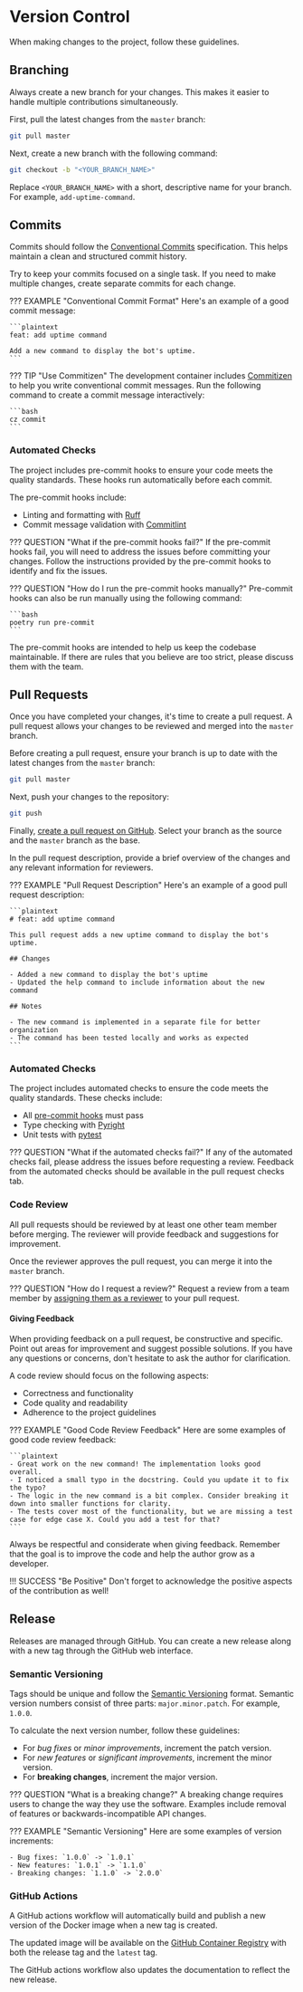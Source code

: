 # Version Control

When making changes to the project, follow these guidelines.

## Branching

Always create a new branch for your changes. This makes it easier to handle multiple contributions simultaneously.

First, pull the latest changes from the `master` branch:

```bash
git pull master
```

Next, create a new branch with the following command:

```bash
git checkout -b "<YOUR_BRANCH_NAME>"
```

Replace `<YOUR_BRANCH_NAME>` with a short, descriptive name for your branch. For example, `add-uptime-command`.

## Commits

Commits should follow the [Conventional Commits](https://www.conventionalcommits.org/en/v1.0.0/) specification.
This helps maintain a clean and structured commit history.

Try to keep your commits focused on a single task. If you need to make multiple changes, create separate commits
for each change.

??? EXAMPLE "Conventional Commit Format"
    Here's an example of a good commit message:

    ```plaintext
    feat: add uptime command

    Add a new command to display the bot's uptime.
    ```

??? TIP "Use Commitizen"
    The development container includes [Commitizen](https://commitizen-tools.github.io/commitizen/) to help you
    write conventional commit messages. Run the following command to create a commit message interactively:

    ```bash
    cz commit
    ```

### Automated Checks

The project includes pre-commit hooks to ensure your code meets the quality standards. These hooks run automatically
before each commit.

The pre-commit hooks include:

- Linting and formatting with [Ruff](https://docs.astral.sh/ruff/)
- Commit message validation with [Commitlint](https://commitlint.js.org)

??? QUESTION "What if the pre-commit hooks fail?"
    If the pre-commit hooks fail, you will need to address the issues before committing your changes. Follow the
    instructions provided by the pre-commit hooks to identify and fix the issues.

??? QUESTION "How do I run the pre-commit hooks manually?"
    Pre-commit hooks can also be run manually using the following command:

    ```bash
    poetry run pre-commit
    ```

The pre-commit hooks are intended to help us keep the codebase maintainable. If there are rules that you believe
are too strict, please discuss them with the team.

## Pull Requests

Once you have completed your changes, it's time to create a pull request. A pull request allows your changes to
be reviewed and merged into the `master` branch.

Before creating a pull request, ensure your branch is up to date with the latest changes from the `master` branch:

```bash
git pull master
```

Next, push your changes to the repository:

```bash
git push
```

Finally, [create a pull request on GitHub](https://github.com/thijsfranck/discord-app-example/compare). Select
your branch as the source and the `master` branch as the base.

In the pull request description, provide a brief overview of the changes and any relevant information for reviewers.

??? EXAMPLE "Pull Request Description"
    Here's an example of a good pull request description:

    ```plaintext
    # feat: add uptime command

    This pull request adds a new uptime command to display the bot's uptime.

    ## Changes

    - Added a new command to display the bot's uptime
    - Updated the help command to include information about the new command

    ## Notes

    - The new command is implemented in a separate file for better organization
    - The command has been tested locally and works as expected
    ```

### Automated Checks

The project includes automated checks to ensure the code meets the quality standards. These checks include:

- All [pre-commit hooks](#automated-checks) must pass
- Type checking with [Pyright](https://github.com/microsoft/pyright)
- Unit tests with [pytest](https://docs.pytest.org/en/stable/)

??? QUESTION "What if the automated checks fail?"
    If any of the automated checks fail, please address the issues before requesting a review. Feedback from the
    automated checks should be available in the pull request checks tab.

### Code Review

All pull requests should be reviewed by at least one other team member before merging. The reviewer will provide
feedback and suggestions for improvement.

Once the reviewer approves the pull request, you can merge it into the `master` branch.

??? QUESTION "How do I request a review?"
    Request a review from a team member by [assigning them as a reviewer](https://docs.github.com/en/pull-requests/collaborating-with-pull-requests/proposing-changes-to-your-work-with-pull-requests/requesting-a-pull-request-review)
    to your pull request.

#### Giving Feedback

When providing feedback on a pull request, be constructive and specific. Point out areas for improvement and suggest
possible solutions. If you have any questions or concerns, don't hesitate to ask the author for clarification.

A code review should focus on the following aspects:

- Correctness and functionality
- Code quality and readability
- Adherence to the project guidelines

??? EXAMPLE "Good Code Review Feedback"
    Here are some examples of good code review feedback:

    ```plaintext
    - Great work on the new command! The implementation looks good overall.
    - I noticed a small typo in the docstring. Could you update it to fix the typo?
    - The logic in the new command is a bit complex. Consider breaking it down into smaller functions for clarity.
    - The tests cover most of the functionality, but we are missing a test case for edge case X. Could you add a test for that?
    ```

Always be respectful and considerate when giving feedback. Remember that the goal is to improve the code and help
the author grow as a developer.

!!! SUCCESS "Be Positive"
    Don't forget to acknowledge the positive aspects of the contribution as well!

## Release

Releases are managed through GitHub. You can create a new release along with a new tag through the GitHub web interface.

### Semantic Versioning

Tags should be unique and follow the [Semantic Versioning](https://semver.org/) format.
Semantic version numbers consist of three parts: `major.minor.patch`. For example, `1.0.0`.

To calculate the next version number, follow these guidelines:

- For *bug fixes* or *minor improvements*, increment the patch version.
- For *new features* or *significant improvements*, increment the minor version.
- For **breaking changes**, increment the major version.

??? QUESTION "What is a breaking change?"
    A breaking change requires users to change the way they use the software. Examples include removal of features
    or backwards-incompatible API changes.

??? EXAMPLE "Semantic Versioning"
    Here are some examples of version increments:

    - Bug fixes: `1.0.0` -> `1.0.1`
    - New features: `1.0.1` -> `1.1.0`
    - Breaking changes: `1.1.0` -> `2.0.0`

### GitHub Actions

A GitHub actions workflow will automatically build and publish a new version of the Docker image when a new tag
is created.

The updated image will be available on the [GitHub Container Registry](https://github.com/thijsfranck/discord-app-example/pkgs/container/discord-app-example)
with both the release tag and the `latest` tag.

The GitHub actions workflow also updates the documentation to reflect the new release.
